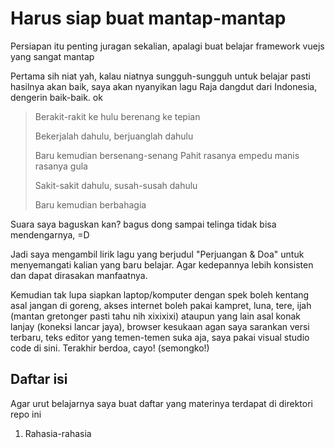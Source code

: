 # Harus siap buat mantap-mantap

Persiapan itu penting juragan sekalian, apalagi buat belajar framework vuejs yang sangat mantap

Pertama sih niat yah, kalau niatnya sungguh-sungguh untuk belajar pasti hasilnya akan baik, saya akan nyanyikan lagu Raja dangdut dari Indonesia, dengerin baik-baik. ok

> Berakit-rakit ke hulu berenang ke tepian
>
> Bekerjalah dahulu, berjuanglah dahulu
>
> Baru kemudian bersenang-senang
> Pahit rasanya empedu manis rasanya gula
>
> Sakit-sakit dahulu, susah-susah dahulu
>
> Baru kemudian berbahagia

Suara saya baguskan kan? bagus dong sampai telinga tidak bisa mendengarnya, =D

Jadi saya mengambil lirik lagu yang berjudul "Perjuangan & Doa" untuk menyemangati kalian yang baru belajar. Agar kedepannya lebih konsisten dan dapat dirasakan manfaatnya.

Kemudian tak lupa siapkan laptop/komputer dengan spek boleh kentang asal jangan di goreng, akses internet boleh pakai kampret, luna, tere, ijah (mantan gretonger pasti tahu nih xixixixi) ataupun yang lain asal konak lanjay (koneksi lancar jaya), browser kesukaan agan saya sarankan versi terbaru,  teks editor yang temen-temen suka aja, saya pakai visual studio code di sini. Terakhir berdoa,  cayo! (semongko!)

## Daftar isi

Agar urut belajarnya saya buat daftar yang materinya terdapat di direktori repo ini

1. Rahasia-rahasia